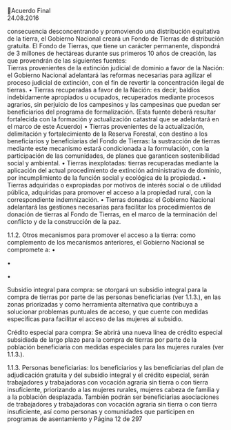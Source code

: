 Acuerdo Final  
24.08.2016  

consecuencia  desconcentrando  y  promoviendo  una  distribución  equitativa  de  la  tierra,  el  Gobierno 
Nacional creará un Fondo de Tierras de distribución gratuita. El Fondo de Tierras, que tiene un carácter 
permanente, dispondrá de 3 millones de hectáreas durante sus primeros 10 años de creación, las que 
provendrán de las siguientes fuentes:  
Tierras provenientes de la extinción judicial de dominio a favor de la Nación: el Gobierno 
Nacional adelantará las reformas necesarias para agilizar el proceso judicial de extinción, 
con el fin de revertir la concentración ilegal de tierras. 
• Tierras recuperadas a favor de la Nación: es decir, baldíos indebidamente apropiados u 
ocupados, recuperados mediante procesos agrarios, sin perjuicio de los campesinos y las 
campesinas  que  puedan  ser  beneficiarios  del  programa  de  formalización.  (Esta  fuente 
deberá resultar fortalecida con la formación y actualización catastral que se adelantará en 
el marco de este Acuerdo) 
• Tierras  provenientes  de  la  actualización,  delimitación  y  fortalecimiento  de  la  Reserva 
Forestal, con destino a los beneficiarios y beneficiarias del Fondo de Tierras: la sustracción 
de  tierras  mediante  este  mecanismo  estará  condicionada  a  la  formulación,  con  la 
participación  de  las  comunidades,  de  planes  que  garanticen  sostenibilidad  social  y 
ambiental. 
• Tierras inexplotadas: tierras recuperadas mediante la aplicación del actual procedimiento 
de  extinción  administrativa  de  dominio,  por  incumplimiento  de  la  función  social  y 
ecológica de la propiedad. 
• Tierras  adquiridas  o  expropiadas  por  motivos  de  interés  social  o  de  utilidad  pública, 
adquiridas  para  promover  el  acceso  a  la  propiedad  rural,  con  la  correspondiente 
indemnización. 
• Tierras donadas: el Gobierno Nacional adelantará las gestiones necesarias para facilitar 
los  procedimientos  de  donación  de  tierras  al  Fondo  de  Tierras,  en  el  marco  de  la 
terminación del conflicto y de la construcción de la paz.  
 
1.1.2. Otros  mecanismos  para  promover  el  acceso  a  la  tierra:  como  complemento  de  los 
mecanismos anteriores, el Gobierno Nacional se compromete a: 
•

 
•

•

Subsidio integral para compra: se otorgará un subsidio integral para la compra de tierras 
por  parte  de  las  personas  beneficiarias  (ver  1.1.3.),  en  las  zonas  priorizadas  y  como 
herramienta alternativa que contribuya a solucionar problemas puntuales de acceso, y que 
cuente con medidas específicas para facilitar el acceso de las mujeres al subsidio. 
 
Crédito especial para compra: Se abrirá una nueva línea de crédito especial subsidiada de 
largo plazo para la compra de tierras por parte de la población beneficiaria con medidas 
especiales para las mujeres rurales (ver 1.1.3.). 

 
1.1.3. Personas beneficiarias: los beneficiarios y las beneficiarias del plan de adjudicación gratuita 
y del subsidio integral y el crédito especial, serán trabajadores y trabajadoras con vocación 
agraria sin tierra o con tierra insuficiente, priorizando a las mujeres rurales, mujeres cabeza 
de familia y a la población desplazada. También podrán ser beneficiarias asociaciones de 
trabajadores  y  trabajadoras  con  vocación  agraria  sin  tierra  o  con  tierra  insuficiente,  así 
como  personas  y  comunidades  que  participen  en  programas  de  asentamiento  y 
Página 12 de 297 
 


